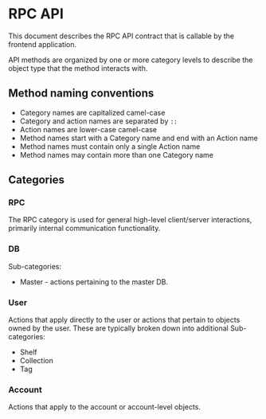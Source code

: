 # RPC API

This document describes the RPC API contract that is callable by the frontend application.

API methods are organized by one or more category levels to describe the object type that the
method interacts with.

## Method naming conventions

* Category names are capitalized camel-case
* Category and action names are separated by `::`
* Action names are lower-case camel-case
* Method names start with a Category name and end with an Action name
* Method names must contain only a single Action name
* Method names may contain more than one Category name

## Categories

### RPC

The RPC category is used for general high-level client/server interactions,
primarily internal communication functionality.

### DB

Sub-categories:

* Master - actions pertaining to the master DB.

### User

Actions that apply directly to the user or actions that pertain to objects owned
by the user.  These are typically broken down into additional Sub-categories:

* Shelf
* Collection
* Tag

### Account

Actions that apply to the account or account-level objects.
